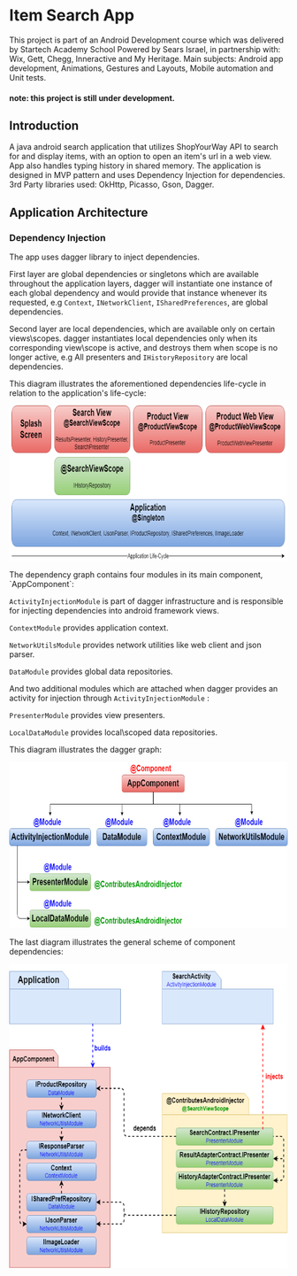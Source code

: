 # Item Search App
This project is part of an Android Development course which was delivered by Startech Academy School 
Powered by Sears Israel, in partnership with: Wix, Gett, Chegg, Inneractive and My Heritage.
Main subjects: Android app development, Animations, Gestures and Layouts, Mobile automation and Unit tests.
#### note: this project is still under development.
## Introduction
A java android search application that utilizes ShopYourWay API to search for and display items, with an option to open an item's url 
in a web view. App also handles typing history in shared memory.
The application is designed in MVP pattern and uses Dependency Injection for dependencies.
3rd Party libraries used: OkHttp, Picasso, Gson, Dagger.
## Application Architecture
### Dependency Injection
The app uses dagger library to inject dependencies. 

First layer are global dependencies or singletons which are available throughout the application layers, dagger will instantiate one instance of each global dependency and would provide that instance whenever its requested, e.g `Context`, `INetworkClient`, `ISharedPreferences`, are global dependencies.

Second layer are local dependencies, which are available only on certain views\scopes. dagger instantiates local dependencies only when its corresponding view\scope is active, and destroys them when scope is no longer active, e.g All presenters and `IHistoryRepository` are local dependencies.

This diagram illustrates the aforementioned dependencies life-cycle in relation to the application's life-cycle:
<p align="center">
<img src="https://github.com/Netanel86/AndroidSearchApp/raw/dev/diagram/depedency_lifecycle.png" width="700" height="280" />
</p>
The dependency graph contains four modules in its main component, `AppComponent`: 

`ActivityInjectionModule` is part of dagger infrastructure and is responsible for injecting dependencies into android framework views.

`ContextModule` provides application context.

`NetworkUtilsModule` provides network utilities like web client and json parser.

`DataModule` provides global data repositories.

And two additional modules which are attached when dagger provides an activity for injection through `ActivityInjectionModule` :

`PresenterModule` provides view presenters.

`LocalDataModule` provides local\scoped data repositories.

This diagram illustrates the dagger graph:
<p align="center">
<img src="https://github.com/Netanel86/AndroidSearchApp/raw/dev/diagram/dependency_graph.png" width="700" height="300" />
</p>
The last diagram illustrates the general scheme of component dependencies:
<p align="center">
<img src="https://github.com/Netanel86/AndroidSearchApp/raw/dev/diagram/dependencies_diagram.png" width="600" height="550" />
</p>
